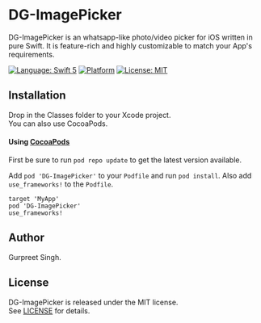 # DG-ImagePicker
DG-ImagePicker is an whatsapp-like photo/video picker for iOS written in pure Swift. It is feature-rich and highly customizable to match your App's requirements.

[![Language: Swift 5](https://img.shields.io/badge/language-swift%205-f48041.svg?style=flat)](https://developer.apple.com/swift)
[![Platform](https://img.shields.io/cocoapods/p/DG-ImagePicker.svg?style=flat)](http://cocoapods.org/pods/DG-ImagePicker)
[![License: MIT](http://img.shields.io/badge/license-MIT-lightgrey.svg?style=flat)](https://github.com/preet-gsb3/DG-ImagePicker/blob/master/LICENSE)

## Installation

Drop in the Classes folder to your Xcode project.  
You can also use CocoaPods.

#### Using [CocoaPods](http://cocoapods.org/)

First be sure to run `pod repo update` to get the latest version available.

Add `pod 'DG-ImagePicker'` to your `Podfile` and run `pod install`. Also add `use_frameworks!` to the `Podfile`.

```
target 'MyApp'
pod 'DG-ImagePicker'
use_frameworks!
```
## Author
Gurpreet Singh.

## License
DG-ImagePicker is released under the MIT license.  
See [LICENSE](LICENSE) for details.


